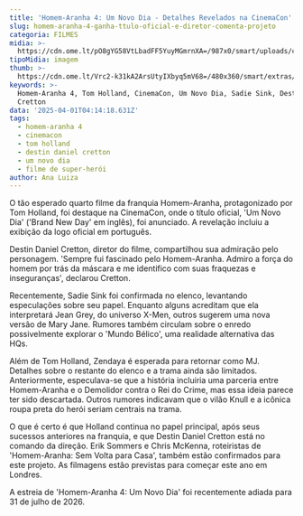 ```yaml
---
title: 'Homem-Aranha 4: Um Novo Dia - Detalhes Revelados na CinemaCon'
slug: homem-aranha-4-ganha-ttulo-oficial-e-diretor-comenta-projeto
categoria: FILMES
midia: >-
  https://cdn.ome.lt/pO8gYG58VtLbadFF5YuyMGmrnXA=/987x0/smart/uploads/conteudo/fotos/OMELETE_CAPA_-_2025-03-18T123609.046.png
tipoMidia: imagem
thumb: >-
  https://cdn.ome.lt/Vrc2-k31kA2ArsUtyIXbyq5mV68=/480x360/smart/extras/conteudos/omelete_THUMB_-_2025-03-18T123551.642.png
keywords: >-
  Homem-Aranha 4, Tom Holland, CinemaCon, Um Novo Dia, Sadie Sink, Destin Daniel
  Cretton
data: '2025-04-01T04:14:18.631Z'
tags:
  - homem-aranha 4
  - cinemacon
  - tom holland
  - destin daniel cretton
  - um novo dia
  - filme de super-herói
author: Ana Luiza
---
```


O tão esperado quarto filme da franquia Homem-Aranha, protagonizado por Tom Holland, foi destaque na CinemaCon, onde o título oficial, 'Um Novo Dia' ('Brand New Day' em inglês), foi anunciado. A revelação incluiu a exibição da logo oficial em português.

Destin Daniel Cretton, diretor do filme, compartilhou sua admiração pelo personagem. 'Sempre fui fascinado pelo Homem-Aranha. Admiro a força do homem por trás da máscara e me identifico com suas fraquezas e inseguranças', declarou Cretton.

Recentemente, Sadie Sink foi confirmada no elenco, levantando especulações sobre seu papel. Enquanto alguns acreditam que ela interpretará Jean Grey, do universo X-Men, outros sugerem uma nova versão de Mary Jane. Rumores também circulam sobre o enredo possivelmente explorar o 'Mundo Bélico', uma realidade alternativa das HQs.

Além de Tom Holland, Zendaya é esperada para retornar como MJ. Detalhes sobre o restante do elenco e a trama ainda são limitados. Anteriormente, especulava-se que a história incluiria uma parceria entre Homem-Aranha e o Demolidor contra o Rei do Crime, mas essa ideia parece ter sido descartada. Outros rumores indicavam que o vilão Knull e a icônica roupa preta do herói seriam centrais na trama.

O que é certo é que Holland continua no papel principal, após seus sucessos anteriores na franquia, e que Destin Daniel Cretton está no comando da direção. Erik Sommers e Chris McKenna, roteiristas de 'Homem-Aranha: Sem Volta para Casa', também estão confirmados para este projeto. As filmagens estão previstas para começar este ano em Londres.

A estreia de 'Homem-Aranha 4: Um Novo Dia' foi recentemente adiada para 31 de julho de 2026.
